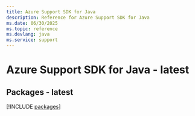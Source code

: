 ```yaml
---
title: Azure Support SDK for Java
description: Reference for Azure Support SDK for Java
ms.date: 06/30/2025
ms.topic: reference
ms.devlang: java
ms.service: support
---
```

# Azure Support SDK for Java - latest
## Packages - latest
[!INCLUDE [packages](support-index.md)]